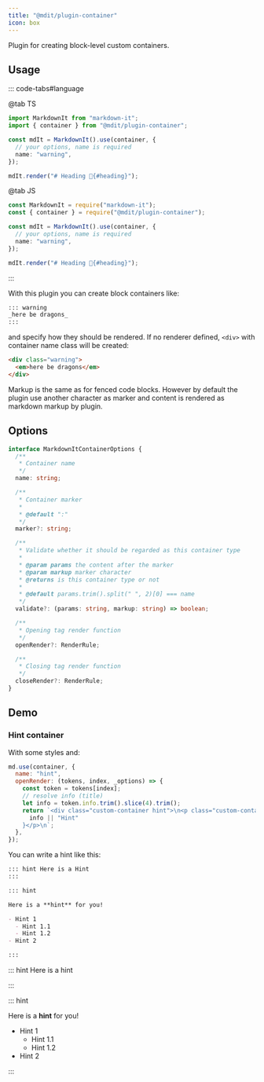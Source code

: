 ```yaml
---
title: "@mdit/plugin-container"
icon: box
---
```


Plugin for creating block-level custom containers.

## Usage

::: code-tabs#language

@tab TS

```ts
import MarkdownIt from "markdown-it";
import { container } from "@mdit/plugin-container";

const mdIt = MarkdownIt().use(container, {
  // your options, name is required
  name: "warning",
});

mdIt.render("# Heading 🎉{#heading}");
```

@tab JS

```ts
const MarkdownIt = require("markdown-it");
const { container } = require("@mdit/plugin-container");

const mdIt = MarkdownIt().use(container, {
  // your options, name is required
  name: "warning",
});

mdIt.render("# Heading 🎉{#heading}");
```

:::

With this plugin you can create block containers like:

```md
::: warning
_here be dragons_
:::
```

and specify how they should be rendered. If no renderer defined, `<div>` with container name class will be created:

```html
<div class="warning">
  <em>here be dragons</em>
</div>
```

Markup is the same as for fenced code blocks. However by default the plugin use another character as marker and content is rendered as markdown markup by plugin.

## Options

```ts
interface MarkdownItContainerOptions {
  /**
   * Container name
   */
  name: string;

  /**
   * Container marker
   *
   * @default ":"
   */
  marker?: string;

  /**
   * Validate whether it should be regarded as this container type
   *
   * @param params the content after the marker
   * @param markup marker character
   * @returns is this container type or not
   *
   * @default params.trim().split(" ", 2)[0] === name
   */
  validate?: (params: string, markup: string) => boolean;

  /**
   * Opening tag render function
   */
  openRender?: RenderRule;

  /**
   * Closing tag render function
   */
  closeRender?: RenderRule;
}
```

## Demo

### Hint container

With some styles and:

```js
md.use(container, {
  name: "hint",
  openRender: (tokens, index, _options) => {
    const token = tokens[index];
    // resolve info (title)
    let info = token.info.trim().slice(4).trim();
    return `<div class="custom-container hint">\n<p class="custom-container-title">${
      info || "Hint"
    }</p>\n`;
  },
});
```

You can write a hint like this:

```md
::: hint Here is a Hint
:::

::: hint

Here is a **hint** for you!

- Hint 1
  - Hint 1.1
  - Hint 1.2
- Hint 2

:::
```

::: hint Here is a hint

:::

::: hint

Here is a **hint** for you!

- Hint 1
  - Hint 1.1
  - Hint 1.2
- Hint 2

:::
